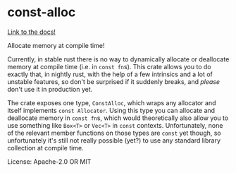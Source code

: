 # const-alloc

[Link to the docs!](docs.rs/const-alloc)

Allocate memory at compile time!

Currently, in stable rust there is no way to dynamically allocate or deallocate memory at compile time (i.e. in `const fn`s).
This crate allows you to do exactly that, in nightly rust, with the help of a few intrinsics and a lot of unstable features, so
don't be surprised if it suddenly breaks, and _please_ don't use it in production yet.

The crate exposes one type, `ConstAlloc`, which wraps any allocator and itself implements `const Allocator`. Using this type
you can allocate and deallocate memory in `const fn`s, which would theoretically also allow you to use something like `Box<T>`
or `Vec<T>` in `const` contexts. Unfortunately, none of the relevant member functions on those types are `const` yet though, so
unfortunately it's still not really possible (yet?) to use any standard library collection at compile time.

License: Apache-2.0 OR MIT
